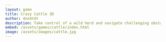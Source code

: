 ```yaml
---
layout: game
title: Crazy Cattle 3D
author: 4nn4t4t
description: Take control of a wild herd and navigate challenging obstacles in Crazy Cattle 3D for a fun and action-packed adventure.
embed: /assets/games/cattle/index.html
image: /assets/images/cattle.jpg
---
```

